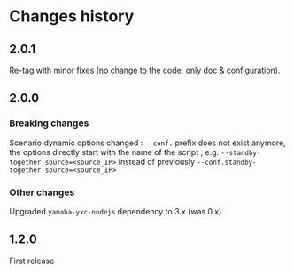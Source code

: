 # Changes history

## 2.0.1

Re-tag with minor fixes (no change to the code, only doc & configuration).

## 2.0.0

### Breaking changes

Scenario dynamic options changed : `--conf.` prefix does not exist anymore, the options directly start with the name of the script ; e.g. `--standby-together.source=<source_IP>` instead of previously `--conf.standby-together.source=<source_IP>`

### Other changes

Upgraded `yamaha-yxc-nodejs` dependency to 3.x (was 0.x)

## 1.2.0

First release
